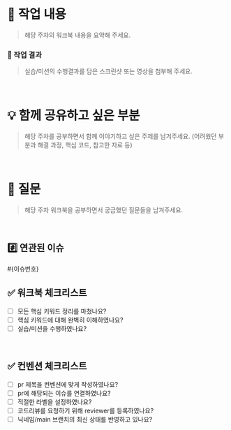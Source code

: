 
# 📢 작업 내용
> 해당 주차의 워크북 내용을 요약해 주세요.

### 📸 작업 결과
> 실습/미션의 수행결과를 담은 스크린샷 또는 영상을 첨부해 주세요.

<br />

# 💡 함께 공유하고 싶은 부분

> 해당 주차를 공부하면서 함께 이야기하고 싶은 주제를 남겨주세요.
> (어려웠던 부분과 해결 과정, 핵심 코드, 참고한 자료 등)

<br />

# 🤔 질문

> 해당 주차 워크북을 공부하면서 궁금했던 질문들을 남겨주세요.

<br />

## #️⃣ 연관된 이슈
#{이슈번호}
<br />

## ✅ 워크북 체크리스트

- [ ] 모든 핵심 키워드 정리를 마쳤나요?
- [ ] 핵심 키워드에 대해 완벽히 이해하였나요?
- [ ] 실습/미션을 수행하였나요?

<br />

## ✅ 컨벤션 체크리스트

- [ ] pr 제목을 컨벤션에 맞게 작성하였나요?
- [ ] pr에 해당되는 이슈를 연결하였나요?
- [ ] 적절한 라벨을 설정하였나요?
- [ ] 코드리뷰를 요청하기 위해 reviewer를 등록하였나요?
- [ ] 닉네임/main 브랜치의 최신 상태를 반영하고 있나요?
      
<br />
